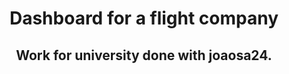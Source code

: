 <div id = "header"  align="center"> 
<h1 align="center"> Dashboard for a flight company
<h2> Work for university done with joaosa24. </h2>
